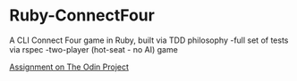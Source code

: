 # Ruby-ConnectFour

A CLI Connect Four game in Ruby, built via TDD philosophy
-full set of tests via rspec
-two-player (hot-seat - no AI) game

[Assignment on The Odin Project](https://www.theodinproject.com/lessons/ruby-connect-four)
